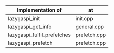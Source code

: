|  Implementation of            | at           |
| ----------------------------- | ------------ | 
| lazygaspi_init                | init.cpp     |
| lazygaspi_get_info            | general.cpp  |
| lazygaspi_fulfil_prefetches   | prefetch.cpp |
| lazygaspi_prefetch            | prefetch.cpp |